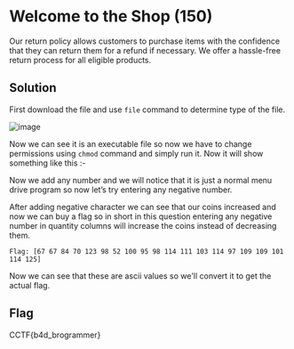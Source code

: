 # Welcome to the Shop (150)

Our return policy allows customers to purchase items with the confidence that they can return them for a refund if necessary. We offer a hassle-free return process for all eligible products.

## Solution

First download the file and use ``file`` command to determine type of the file.

![image](https://github.com/joykhaneja/CyCog-CTF-2024-Writeups/blob/02b2a8f915d0c823eb31de40e70a750f542ec83f/Misc/Welcome%20to%20the%20Shop/Images/Picture1.png)

Now we can see it is an executable file so now we have to change permissions using ``chmod`` command and simply run it.
Now it will show something like this :- 

Now we add any number and we will notice that it is just a normal menu drive program so now let’s try entering any negative number.

After adding negative character we can see that our coins increased and now we can buy a flag so in short in this question entering any negative number in quantity columns will increase the coins instead of decreasing them.

```
Flag: [67 67 84 70 123 98 52 100 95 98 114 111 103 114 97 109 109 101 114 125]
```
Now we can see that these are ascii values so we'll convert it to get the actual flag.


## Flag
CCTF{b4d_brogrammer}
